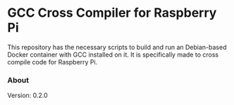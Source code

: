 # GCC Cross Compiler for Raspberry Pi

This repository has the necessary scripts to build and run an Debian-based Docker container with GCC installed on it. It is specifically made to cross compile code for Raspberry Pi.

### About

Version: 0.2.0

